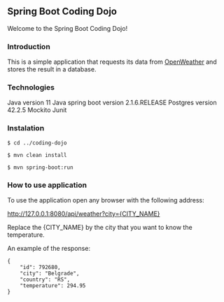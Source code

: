 Spring Boot Coding Dojo
---

Welcome to the Spring Boot Coding Dojo!

### Introduction

This is a simple application that requests its data from [OpenWeather](https://openweathermap.org/) and stores the result in a database. 

### Technologies

Java version 11
Java spring boot version 2.1.6.RELEASE
Postgres version 42.2.5
Mockito
Junit

### Instalation
```
$ cd ../coding-dojo

$ mvn clean install

$ mvn spring-boot:run
```
### How to use application

To use the application open any browser with the following address:

http://127.0.0.1:8080/api/weather?city={CITY_NAME}

Replace the {CITY_NAME} by the city that you want to know the temperature.

An example of the response:
```
{
    "id": 792680,
    "city": "Belgrade",
    "country": "RS",
    "temperature": 294.95
}
```



